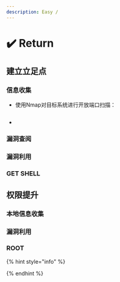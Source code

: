 ```yaml
---
description: Easy /
---
```


# ✔️ Return

## 建立立足点

### 信息收集

* 使用Nmap对目标系统进行开放端口扫描：

```bash
```



*













### 漏洞查阅







### 漏洞利用









### GET SHELL









## 权限提升

### 本地信息收集







### 漏洞利用







### ROOT







{% hint style="info" %}

{% endhint %}

